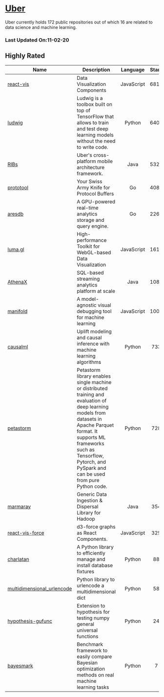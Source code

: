 # [Uber](https://github.com/uber)

Uber currently holds 172 public repositories out of which 16 are related to data science and machine learning.

 ### Last Updated On:11-02-20

## Highly Rated

| Name | Description | Language | Stars | License |
| ---- | ----------- | :--------: | :-----: | :-------: |
 | [react-vis](https://github.com/uber/react-vis) | Data Visualization Components | JavaScript | 6816 | MIT License |
| [ludwig](https://github.com/uber/ludwig) | Ludwig is a toolbox built on top of TensorFlow that allows to train and test deep learning models without the need to write code. | Python | 6406 | Apache License 2.0 |
| [RIBs](https://github.com/uber/RIBs) | Uber's cross-platform mobile architecture framework. | Java | 5322 | Apache License 2.0 |
| [prototool](https://github.com/uber/prototool) | Your Swiss Army Knife for Protocol Buffers | Go | 4088 | MIT License |
| [aresdb](https://github.com/uber/aresdb) | A GPU-powered real-time analytics storage and query engine.  | Go | 2264 | Apache License 2.0 |
| [luma.gl](https://github.com/uber/luma.gl) | High-performance Toolkit for WebGL-based Data Visualization | JavaScript | 1612 | Other |
| [AthenaX](https://github.com/uber/AthenaX) | SQL-based streaming analytics platform at scale | Java | 1084 | Apache License 2.0 |
| [manifold](https://github.com/uber/manifold) | A model-agnostic visual debugging tool for machine learning | JavaScript | 1000 | Apache License 2.0 |
| [causalml](https://github.com/uber/causalml) | Uplift modeling and causal inference with machine learning algorithms | Python | 733 | Other |
| [petastorm](https://github.com/uber/petastorm) | Petastorm library enables single machine or distributed training and evaluation of deep learning models from datasets in Apache Parquet format. It supports ML frameworks such as Tensorflow, Pytorch, and PySpark and can be used from pure Python code. | Python | 728 | Apache License 2.0 |
| [marmaray](https://github.com/uber/marmaray) | Generic Data Ingestion & Dispersal Library for Hadoop | Java | 354 | Other |
| [react-vis-force](https://github.com/uber/react-vis-force) | d3-force graphs as React Components. | JavaScript | 325 | Other |
| [charlatan](https://github.com/uber/charlatan) | A Python library to efficiently manage and install database fixtures | Python | 88 | Other |
| [multidimensional_urlencode](https://github.com/uber/multidimensional_urlencode) | Python library to urlencode a multidimensional dict | Python | 58 | MIT License |
| [hypothesis-gufunc](https://github.com/uber/hypothesis-gufunc) | Extension to hypothesis for testing numpy general universal functions | Python | 24 | Apache License 2.0 |
| [bayesmark](https://github.com/uber/bayesmark) | Benchmark framework to easily compare Bayesian optimization methods on real machine learning tasks | Python | 7 | Apache License 2.0 |
